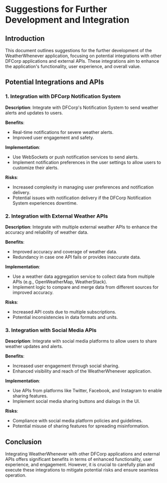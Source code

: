 # Suggestions for Further Development and Integration

## Introduction
This document outlines suggestions for the further development of the WeatherWhenever application, focusing on potential integrations with other DFCorp applications and external APIs. These integrations aim to enhance the application's functionality, user experience, and overall value.

## Potential Integrations and APIs

### 1. Integration with DFCorp Notification System
**Description**: Integrate with DFCorp's Notification System to send weather alerts and updates to users.

**Benefits**:
- Real-time notifications for severe weather alerts.
- Improved user engagement and safety.

**Implementation**:
- Use WebSockets or push notification services to send alerts.
- Implement notification preferences in the user settings to allow users to customize their alerts.

**Risks**:
- Increased complexity in managing user preferences and notification delivery.
- Potential issues with notification delivery if the DFCorp Notification System experiences downtime.

### 2. Integration with External Weather APIs
**Description**: Integrate with multiple external weather APIs to enhance the accuracy and reliability of weather data.

**Benefits**:
- Improved accuracy and coverage of weather data.
- Redundancy in case one API fails or provides inaccurate data.

**Implementation**:
- Use a weather data aggregation service to collect data from multiple APIs (e.g., OpenWeatherMap, WeatherStack).
- Implement logic to compare and merge data from different sources for improved accuracy.

**Risks**:
- Increased API costs due to multiple subscriptions.
- Potential inconsistencies in data formats and units.

### 3. Integration with Social Media APIs
**Description**: Integrate with social media platforms to allow users to share weather updates and alerts.

**Benefits**:
- Increased user engagement through social sharing.
- Enhanced visibility and reach of the WeatherWhenever application.

**Implementation**:
- Use APIs from platforms like Twitter, Facebook, and Instagram to enable sharing features.
- Implement social media sharing buttons and dialogs in the UI.

**Risks**:
- Compliance with social media platform policies and guidelines.
- Potential misuse of sharing features for spreading misinformation.

## Conclusion
Integrating WeatherWhenever with other DFCorp applications and external APIs offers significant benefits in terms of enhanced functionality, user experience, and engagement. However, it is crucial to carefully plan and execute these integrations to mitigate potential risks and ensure seamless operation.
